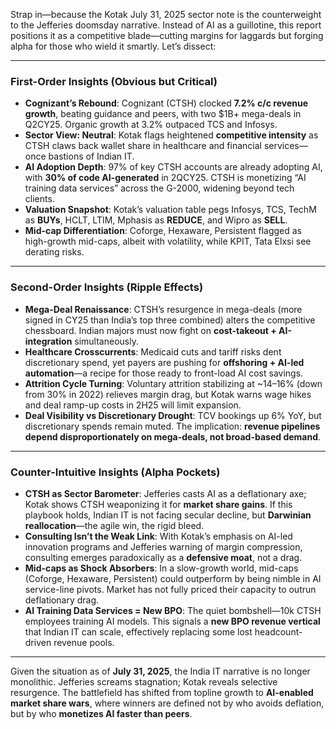 Strap in—because the Kotak July 31, 2025 sector note is the counterweight to the Jefferies doomsday narrative. Instead of AI as a guillotine, this report positions it as a competitive blade—cutting margins for laggards but forging alpha for those who wield it smartly. Let’s dissect:

---

### First-Order Insights (Obvious but Critical)

* **Cognizant’s Rebound**: Cognizant (CTSH) clocked **7.2% c/c revenue growth**, beating guidance and peers, with two \$1B+ mega-deals in Q2CY25. Organic growth at 3.2% outpaced TCS and Infosys.
* **Sector View: Neutral**: Kotak flags heightened **competitive intensity** as CTSH claws back wallet share in healthcare and financial services—once bastions of Indian IT.
* **AI Adoption Depth**: 97% of key CTSH accounts are already adopting AI, with **30% of code AI-generated** in 2QCY25. CTSH is monetizing “AI training data services” across the G-2000, widening beyond tech clients.
* **Valuation Snapshot**: Kotak’s valuation table pegs Infosys, TCS, TechM as **BUYs**, HCLT, LTIM, Mphasis as **REDUCE**, and Wipro as **SELL**.
* **Mid-cap Differentiation**: Coforge, Hexaware, Persistent flagged as high-growth mid-caps, albeit with volatility, while KPIT, Tata Elxsi see derating risks.

---

### Second-Order Insights (Ripple Effects)

* **Mega-Deal Renaissance**: CTSH’s resurgence in mega-deals (more signed in CY25 than India’s top three combined) alters the competitive chessboard. Indian majors must now fight on **cost-takeout + AI-integration** simultaneously.
* **Healthcare Crosscurrents**: Medicaid cuts and tariff risks dent discretionary spend, yet payers are pushing for **offshoring + AI-led automation**—a recipe for those ready to front-load AI cost savings.
* **Attrition Cycle Turning**: Voluntary attrition stabilizing at \~14–16% (down from 30% in 2022) relieves margin drag, but Kotak warns wage hikes and deal ramp-up costs in 2H25 will limit expansion.
* **Deal Visibility vs Discretionary Drought**: TCV bookings up 6% YoY, but discretionary spends remain muted. The implication: **revenue pipelines depend disproportionately on mega-deals, not broad-based demand**.

---

### Counter-Intuitive Insights (Alpha Pockets)

* **CTSH as Sector Barometer**: Jefferies casts AI as a deflationary axe; Kotak shows CTSH weaponizing it for **market share gains**. If this playbook holds, Indian IT is not facing secular decline, but **Darwinian reallocation**—the agile win, the rigid bleed.
* **Consulting Isn’t the Weak Link**: With Kotak’s emphasis on AI-led innovation programs and Jefferies warning of margin compression, consulting emerges paradoxically as a **defensive moat**, not a drag.
* **Mid-caps as Shock Absorbers**: In a slow-growth world, mid-caps (Coforge, Hexaware, Persistent) could outperform by being nimble in AI service-line pivots. Market has not fully priced their capacity to outrun deflationary drag.
* **AI Training Data Services = New BPO**: The quiet bombshell—10k CTSH employees training AI models. This signals a **new BPO revenue vertical** that Indian IT can scale, effectively replacing some lost headcount-driven revenue pools.

---

Given the situation as of **July 31, 2025**, the India IT narrative is no longer monolithic. Jefferies screams stagnation; Kotak reveals selective resurgence. The battlefield has shifted from topline growth to **AI-enabled market share wars**, where winners are defined not by who avoids deflation, but by who **monetizes AI faster than peers**.
